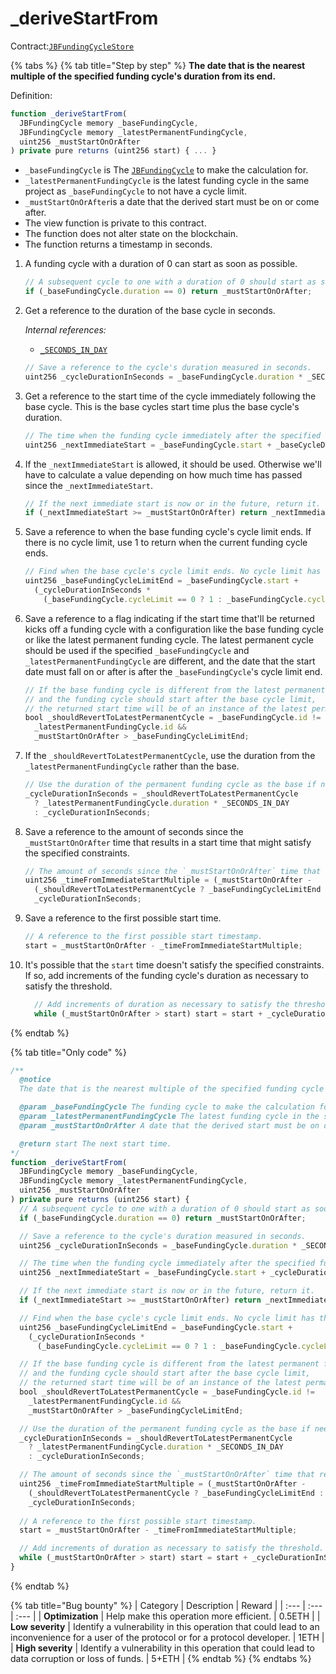 # \_deriveStartFrom

Contract:[`JBFundingCycleStore`](../)​

{% tabs %}
{% tab title="Step by step" %}
**The date that is the nearest multiple of the specified funding cycle's duration from its end.**

Definition:

```javascript
function _deriveStartFrom(
  JBFundingCycle memory _baseFundingCycle,
  JBFundingCycle memory _latestPermanentFundingCycle,
  uint256 _mustStartOnOrAfter
) private pure returns (uint256 start) { ... }
```

* `_baseFundingCycle` is The [`JBFundingCycle`](../../../data-structures/jbfundingcycle.md) to make the calculation for.
* `_latestPermanentFundingCycle` is the latest funding cycle in the same project as `_baseFundingCycle` to not have a cycle limit.
* `_mustStartOnOrAfter`is a date that the derived start must be on or come after.
* The view function is private to this contract.
* The function does not alter state on the blockchain.
* The function returns a timestamp in seconds.

1. A funding cycle with a duration of 0 can start as soon as possible. 

   ```javascript
   // A subsequent cycle to one with a duration of 0 should start as soon as possible.
   if (_baseFundingCycle.duration == 0) return _mustStartOnOrAfter;
   ```

2. Get a reference to the duration of the base cycle in seconds.  


   _Internal references:_

   * [`_SECONDS_IN_DAY`](../properties/_seconds_in_day.md)

   ```javascript
   // Save a reference to the cycle's duration measured in seconds.
   uint256 _cycleDurationInSeconds = _baseFundingCycle.duration * _SECONDS_IN_DAY;
   ```

3. Get a reference to the start time of the cycle immediately following the base cycle. This is the base cycles start time plus the base cycle's duration.

   ```javascript
   // The time when the funding cycle immediately after the specified funding cycle starts.
   uint256 _nextImmediateStart = _baseFundingCycle.start + _baseCycleDurationInSeconds;
   ```

4. If the `_nextImmediateStart` is allowed, it should be used. Otherwise we'll have to calculate a value depending on how much time has passed since the `_nextImmediateStart`.

   ```javascript
   // If the next immediate start is now or in the future, return it.
   if (_nextImmediateStart >= _mustStartOnOrAfter) return _nextImmediateStart;
   ```

5. Save a reference to when the base funding cycle's cycle limit ends. If there is no cycle limit, use 1 to return when the current funding cycle ends.

   ```javascript
   // Find when the base cycle's cycle limit ends. No cycle limit has the same behavior of a cycle limit of 1.
   uint256 _baseFundingCycleLimitEnd = _baseFundingCycle.start +
     (_cycleDurationInSeconds *
       (_baseFundingCycle.cycleLimit == 0 ? 1 : _baseFundingCycle.cycleLimit));
   ```

6. Save a reference to a flag indicating if the start time that'll be returned kicks off a funding cycle with a configuration like the base funding cycle or like the latest permanent funding cycle. The latest permanent cycle should be used if the specified `_baseFundingCycle` and `_latestPermanentFundingCycle` are different, and the date that the start date must fall on or after is after the `_baseFundingCycle`'s cycle limit end.

   ```javascript
   // If the base funding cycle is different from the latest permanent funding cycle,
   // and the funding cycle should start after the base cycle limit,
   // the returned start time will be of an instance of the latest permanent funding cycle.
   bool _shouldRevertToLatestPermanentCycle = _baseFundingCycle.id !=
     _latestPermanentFundingCycle.id &&
     _mustStartOnOrAfter > _baseFundingCycleLimitEnd;
   ```

7. If the `_shouldRevertToLatestPermanentCycle`, use the duration from the `_latestPermanentFundingCycle` rather than the base.

   ```javascript
   // Use the duration of the permanent funding cycle as the base if needed.
   _cycleDurationInSeconds = _shouldRevertToLatestPermanentCycle
     ? _latestPermanentFundingCycle.duration * _SECONDS_IN_DAY
     : _cycleDurationInSeconds;
   ```

8. Save a reference to the amount of seconds since the `_mustStartOnOrAfter` time that results in a start time that might satisfy the specified constraints.

   ```javascript
   // The amount of seconds since the `_mustStartOnOrAfter` time that results in a start time that might satisfy the specified constraints.
   uint256 _timeFromImmediateStartMultiple = (_mustStartOnOrAfter -
     (_shouldRevertToLatestPermanentCycle ? _baseFundingCycleLimitEnd : _nextImmediateStart)) %
     _cycleDurationInSeconds;
   ```

9. Save a reference to the first possible start time.

   ```javascript
   // A reference to the first possible start timestamp.
   start = _mustStartOnOrAfter - _timeFromImmediateStartMultiple;
   ```

10. It's possible that the `start` time doesn't satisfy the specified constraints. If so, add increments of the funding cycle's duration as necessary to satisfy the threshold.

    ```javascript
      // Add increments of duration as necessary to satisfy the threshold.
      while (_mustStartOnOrAfter > start) start = start + _cycleDurationInSeconds;

    ```
{% endtab %}

{% tab title="Only code" %}
```javascript
/** 
  @notice 
  The date that is the nearest multiple of the specified funding cycle's duration from its end.

  @param _baseFundingCycle The funding cycle to make the calculation for.
  @param _latestPermanentFundingCycle The latest funding cycle in the same project as `_baseFundingCycle` to not have a cycle limit.
  @param _mustStartOnOrAfter A date that the derived start must be on or come after.

  @return start The next start time.
*/
function _deriveStartFrom(
  JBFundingCycle memory _baseFundingCycle,
  JBFundingCycle memory _latestPermanentFundingCycle,
  uint256 _mustStartOnOrAfter
) private pure returns (uint256 start) {
  // A subsequent cycle to one with a duration of 0 should start as soon as possible.
  if (_baseFundingCycle.duration == 0) return _mustStartOnOrAfter;

  // Save a reference to the cycle's duration measured in seconds.
  uint256 _cycleDurationInSeconds = _baseFundingCycle.duration * _SECONDS_IN_DAY;

  // The time when the funding cycle immediately after the specified funding cycle starts.
  uint256 _nextImmediateStart = _baseFundingCycle.start + _cycleDurationInSeconds;

  // If the next immediate start is now or in the future, return it.
  if (_nextImmediateStart >= _mustStartOnOrAfter) return _nextImmediateStart;

  // Find when the base cycle's cycle limit ends. No cycle limit has the same behavior of a cycle limit of 1.
  uint256 _baseFundingCycleLimitEnd = _baseFundingCycle.start +
    (_cycleDurationInSeconds *
      (_baseFundingCycle.cycleLimit == 0 ? 1 : _baseFundingCycle.cycleLimit));

  // If the base funding cycle is different from the latest permanent funding cycle,
  // and the funding cycle should start after the base cycle limit,
  // the returned start time will be of an instance of the latest permanent funding cycle.
  bool _shouldRevertToLatestPermanentCycle = _baseFundingCycle.id !=
    _latestPermanentFundingCycle.id &&
    _mustStartOnOrAfter > _baseFundingCycleLimitEnd;

  // Use the duration of the permanent funding cycle as the base if needed.
  _cycleDurationInSeconds = _shouldRevertToLatestPermanentCycle
    ? _latestPermanentFundingCycle.duration * _SECONDS_IN_DAY
    : _cycleDurationInSeconds;

  // The amount of seconds since the `_mustStartOnOrAfter` time that results in a start time that might satisfy the specified constraints.
  uint256 _timeFromImmediateStartMultiple = (_mustStartOnOrAfter -
    (_shouldRevertToLatestPermanentCycle ? _baseFundingCycleLimitEnd : _nextImmediateStart)) %
    _cycleDurationInSeconds;
  
  // A reference to the first possible start timestamp.
  start = _mustStartOnOrAfter - _timeFromImmediateStartMultiple;

  // Add increments of duration as necessary to satisfy the threshold.
  while (_mustStartOnOrAfter > start) start = start + _cycleDurationInSeconds;
}
```
{% endtab %}

{% tab title="Bug bounty" %}
| Category | Description | Reward |
| :--- | :--- | :--- |
| **Optimization** | Help make this operation more efficient. | 0.5ETH |
| **Low severity** | Identify a vulnerability in this operation that could lead to an inconvenience for a user of the protocol or for a protocol developer. | 1ETH |
| **High severity** | Identify a vulnerability in this operation that could lead to data corruption or loss of funds. | 5+ETH |
{% endtab %}
{% endtabs %}

